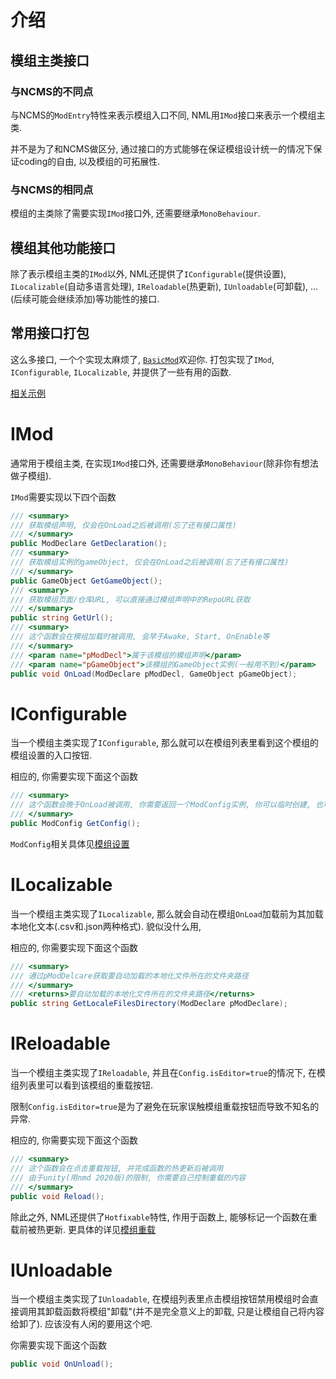 # 介绍

## 模组主类接口

### 与NCMS的不同点

与NCMS的`ModEntry`特性来表示模组入口不同, NML用`IMod`接口来表示一个模组主类.

并不是为了和NCMS做区分, 通过接口的方式能够在保证模组设计统一的情况下保证coding的自由, 以及模组的可拓展性.


### 与NCMS的相同点

模组的主类除了需要实现`IMod`接口外, 还需要继承`MonoBehaviour`.

## 模组其他功能接口

除了表示模组主类的`IMod`以外, NML还提供了`IConfigurable`(提供设置), `ILocalizable`(自动多语言处理), `IReloadable`(热更新), `IUnloadable`(可卸载), ...(后续可能会继续添加)等功能性的接口.

## 常用接口打包

这么多接口, 一个个实现太麻烦了, [`BasicMod`](../Packed/BasicMod.md)欢迎你. 打包实现了`IMod`, `IConfigurable`, `ILocalizable`, 并提供了一些有用的函数.

[相关示例](https://github.com/WorldBoxOpenMods/ModExample/blob/master/ExampleModCode.cs#L11)

# IMod

通常用于模组主类, 在实现`IMod`接口外, 还需要继承`MonoBehaviour`(除非你有想法做子模组).

`IMod`需要实现以下四个函数

```csharp
/// <summary>
/// 获取模组声明, 仅会在OnLoad之后被调用(忘了还有接口属性)
/// </summary>
public ModDeclare GetDeclaration();
/// <summary>
/// 获取模组实例的gameObject, 仅会在OnLoad之后被调用(忘了还有接口属性)
/// </summary>
public GameObject GetGameObject();
/// <summary>
/// 获取模组页面/仓库URL, 可以直接通过模组声明中的RepoURL获取
/// </summary>
public string GetUrl();
/// <summary>
/// 这个函数会在模组加载时被调用, 会早于Awake, Start, OnEnable等
/// </summary>
/// <param name="pModDecl">属于该模组的模组声明</param>
/// <param name="pGameObject">该模组的GameObject实例(一般用不到)</param>
public void OnLoad(ModDeclare pModDecl, GameObject pGameObject);
```


# IConfigurable

当一个模组主类实现了`IConfigurable`, 那么就可以在模组列表里看到这个模组的模组设置的入口按钮.

相应的, 你需要实现下面这个函数

```csharp
/// <summary>
/// 这个函数会晚于OnLoad被调用, 你需要返回一个ModConfig实例, 你可以临时创建, 也可以读取文件
/// </summary>
public ModConfig GetConfig();
```

`ModConfig`相关具体见[模组设置](./ModConfiguration.md)

# ILocalizable

当一个模组主类实现了`ILocalizable`, 那么就会自动在模组`OnLoad`加载前为其加载本地化文本(.csv和.json两种格式). 貌似没什么用,

相应的, 你需要实现下面这个函数
```csharp
/// <summary>
/// 通过pModDelcare获取要自动加载的本地化文件所在的文件夹路径
/// </summary>
/// <returns>要自动加载的本地化文件所在的文件夹路径</returns>
public string GetLocaleFilesDirectory(ModDeclare pModDeclare);
```

# IReloadable

当一个模组主类实现了`IReloadable`, 并且在`Config.isEditor=true`的情况下, 在模组列表里可以看到该模组的重载按钮.

限制`Config.isEditor=true`是为了避免在玩家误触模组重载按钮而导致不知名的异常.

相应的, 你需要实现下面这个函数

```csharp
/// <summary>
/// 这个函数会在点击重载按钮, 并完成函数的热更新后被调用
/// 由于unity(用nmd 2020版)的限制, 你需要自己控制重载的内容
/// </summary>
public void Reload();
```

除此之外, NML还提供了`Hotfixable`特性, 作用于函数上, 能够标记一个函数在重载前被热更新. 更具体的详见[模组重载](../AdvancedTech/ModReload.md)

# IUnloadable

当一个模组主类实现了`IUnloadable`, 在模组列表里点击模组按钮禁用模组时会直接调用其卸载函数将模组"卸载"(并不是完全意义上的卸载, 只是让模组自己将内容给卸了). 应该没有人闲的要用这个吧.

你需要实现下面这个函数
```csharp
public void OnUnload();
```